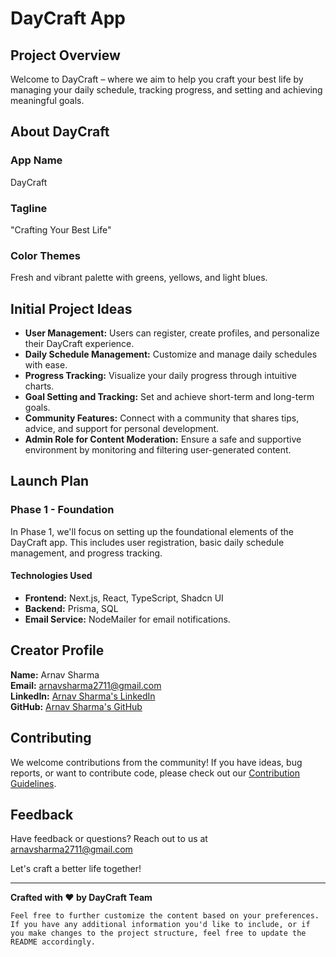 # DayCraft App

## Project Overview

Welcome to DayCraft – where we aim to help you craft your best life by managing your daily schedule, tracking progress, and setting and achieving meaningful goals.

## About DayCraft

### App Name
DayCraft

### Tagline
"Crafting Your Best Life"

### Color Themes
Fresh and vibrant palette with greens, yellows, and light blues.

## Initial Project Ideas

- **User Management:** Users can register, create profiles, and personalize their DayCraft experience.
- **Daily Schedule Management:** Customize and manage daily schedules with ease.
- **Progress Tracking:** Visualize your daily progress through intuitive charts.
- **Goal Setting and Tracking:** Set and achieve short-term and long-term goals.
- **Community Features:** Connect with a community that shares tips, advice, and support for personal development.
- **Admin Role for Content Moderation:** Ensure a safe and supportive environment by monitoring and filtering user-generated content.

## Launch Plan

### Phase 1 - Foundation

In Phase 1, we'll focus on setting up the foundational elements of the DayCraft app. This includes user registration, basic daily schedule management, and progress tracking.

#### Technologies Used

- **Frontend:** Next.js, React, TypeScript, Shadcn UI
- **Backend:** Prisma, SQL
- **Email Service:** NodeMailer for email notifications.

## Creator Profile

**Name:** Arnav Sharma  
**Email:** arnavsharma2711@gmail.com  
**LinkedIn:** [Arnav Sharma's LinkedIn](https://www.linkedin.com/in/arnavsharma2711/)  
**GitHub:** [Arnav Sharma's GitHub](https://github.com/arnavsharma2711)

## Contributing

We welcome contributions from the community! If you have ideas, bug reports, or want to contribute code, please check out our [Contribution Guidelines](CONTRIBUTING.md).

## Feedback

Have feedback or questions? Reach out to us at arnavsharma2711@gmail.com

Let's craft a better life together!

---

**Crafted with ❤️ by DayCraft Team**
```
Feel free to further customize the content based on your preferences. If you have any additional information you'd like to include, or if you make changes to the project structure, feel free to update the README accordingly.
```

